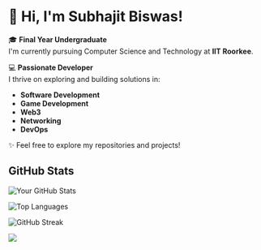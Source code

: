# 👋 Hi, I'm Subhajit Biswas!  

🎓 **Final Year Undergraduate**  
I'm currently pursuing Computer Science and Technology at **IIT Roorkee**.  

💻 **Passionate Developer**  
I thrive on exploring and building solutions in:  
- **Software Development**  
- **Game Development**  
- **Web3**  
- **Networking**  
- **DevOps**  

✨ Feel free to explore my repositories and projects!

## GitHub Stats
![Your GitHub Stats](https://github-readme-stats.vercel.app/api?username=Subhajit009iitr&show_icons=true&theme=radical)

![Top Languages](https://github-readme-stats.vercel.app/api/top-langs/?username=Subhajit009iitr&layout=compact&theme=radical)

![GitHub Streak](https://streak-stats.demolab.com/?user=Subhajit009iitr&theme=radical)

![](https://komarev.com/ghpvc/?username=Subhajit009iitr&color=blue)

